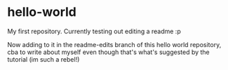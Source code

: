 hello-world
===========
My first repository. 
Currently testing out editing a readme :p

Now adding to it in the readme-edits branch of this hello world repository,
cba to write about myself even though that's what's suggested by the tutorial (im such a rebel!)

